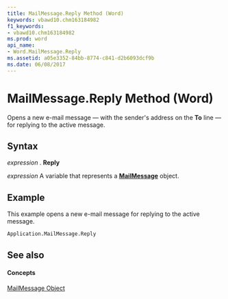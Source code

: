 ```yaml
---
title: MailMessage.Reply Method (Word)
keywords: vbawd10.chm163184982
f1_keywords:
- vbawd10.chm163184982
ms.prod: word
api_name:
- Word.MailMessage.Reply
ms.assetid: a05e3352-84bb-8774-c841-d2b6093dcf9b
ms.date: 06/08/2017
---
```



# MailMessage.Reply Method (Word)

Opens a new e-mail message — with the sender's address on the  **To** line — for replying to the active message.


## Syntax

 _expression_ . **Reply**

 _expression_ A variable that represents a **[MailMessage](Word.MailMessage.md)** object.


## Example

This example opens a new e-mail message for replying to the active message.


```vb
Application.MailMessage.Reply
```


## See also


#### Concepts


[MailMessage Object](Word.MailMessage.md)

